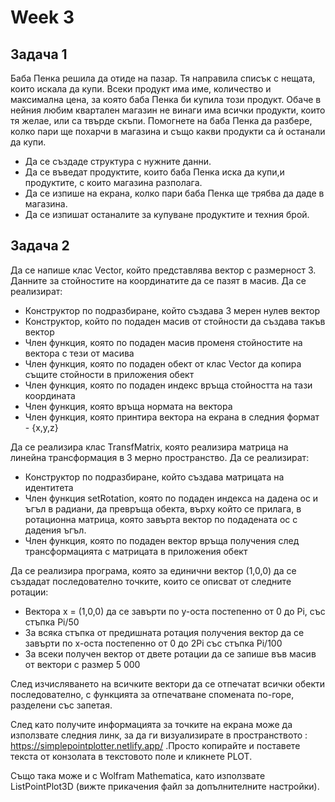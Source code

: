 # Week 3

## Задача 1
Баба Пенка решила да отиде на пазар. Тя направила списък с нещата, които искала да купи. Всеки продукт има име, количество и максимална цена, за която баба Пенка би купила този продукт. Обаче в нейния любим квартален магазин не винаги има всички продукти, които тя желае, или са твърде скъпи. Помогнете на баба Пенка да разбере, колко пари ще похарчи в магазина и също какви продукти са ѝ останали да купи. 
* Да се създаде структура с нужните данни. 
* Да се въведат продуктите, които баба Пенка иска да купи,и продуктите, с които магазина разполага. 
* Да се изпише на екрана, колко пари баба Пенка ще трябва да даде в магазина. 
* Да се изпишат останалите за купуване продуктите и техния брой.


## Задача 2

Да се напише клас Vector, който представлява вектор с размерност 3. Данните за стойностите на координатите да се пазят в масив. Да се реализират:
- Конструктор по подразбиране, който създава 3 мерен нулев вектор
- Конструктор, който по подаден масив от стойности да създава такъв вектор
- Член функция, която по подаден масив променя стойностите на вектора с тези от масива
- Член функция, която по подаден обект от клас Vector да копира същите стойности в приложения обект
- Член функция, която по подаден индекс връща стойността на тази координата
- Член функция, която връща нормата на вектора
- Член функция, която принтира вектора на екрана в следния формат - {x,y,z}

Да се реализира клас TransfMatrix, която реализира матрица на линейна трансформация в 3 мерно пространство. Да се реализират:
- Конструктор по подразбиране, който създава матрицата на идентитета
- Член функция setRotation, която по подаден индекса на дадена ос и ъгъл в радиани, да превръща обекта, върху който се прилага, в ротационна матрица, която завърта вектор по подадената ос с дадения ъгъл.
- Член функция, която по подаден вектор връща получения след трансформацията с матрицата в приложения обект

Да се реализира програма, която за единични вектор (1,0,0) да се създадат последователно точките, които се описват от следните ротации:
- Вектора x = (1,0,0) да се завърти по y-оста постепенно от 0 до Pi, със стъпка Pi/50
- За всяка стъпка от предишната ротация получения вектор да се завърти по x-оста постепенно от 0 до 2Pi със стъпка Pi/100
- За всеки получен вектор от двете ротации да се запише във масив от вектори с размер 5 000

След изчисляването на всичките вектори да се отпечатат всички обекти последователно, с функцията за отпечатване спомената по-горе, разделени със запетая.

След като получите информацията за точките на екрана може да използвате следния линк, за да ги визуализирате в пространството : https://simplepointplotter.netlify.app/ .Просто копирайте и поставете текста от конзолата в текстовото поле и кликнете PLOT.

Също така може и с Wolfram Mathematica, като използвате ListPointPlot3D (вижте прикачения файл за допълнителните настройки). 
